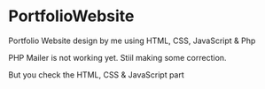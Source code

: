 # PortfolioWebsite
Portfolio Website design by me using HTML, CSS, JavaScript &amp; Php

PHP Mailer is not working yet. Stiil making some correction.

But you check the HTML, CSS & JavaScript part
